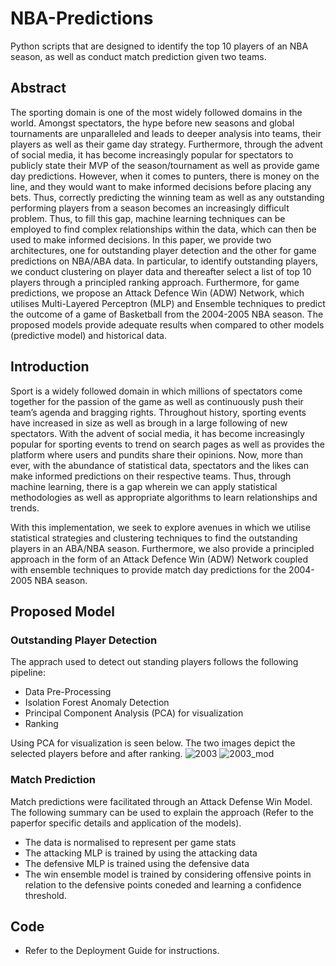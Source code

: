 # NBA-Predictions
Python scripts that are designed to identify the top 10 players of an NBA season, as well as conduct match prediction given two teams.

## Abstract
The sporting domain is one of the most widely followed domains in the world. Amongst spectators, the hype before new seasons and global tournaments are unparalleled and leads to deeper analysis into teams, their players as well as their game day strategy. Furthermore, through the advent of social media, it has become increasingly popular for spectators to publicly state their MVP of the season/tournament as well as provide game day predictions. However, when it comes to punters, there is money on the line, and they would want to make informed decisions before placing any bets. Thus, correctly predicting the winning team as well as any outstanding performing players from a season becomes an increasingly difficult problem. Thus, to fill this gap, machine learning techniques can be employed to find complex relationships within the data, which can then be used to make informed decisions. In this paper, we provide two architectures, one for outstanding player detection and the other for game predictions on NBA/ABA data. In particular, to identify outstanding players, we conduct clustering on player data and thereafter select a list of top 10 players through a principled ranking approach. Furthermore, for game predictions, we propose an Attack Defence Win (ADW) Network, which utilises Multi-Layered Perceptron (MLP) and Ensemble techniques to predict the outcome of a game of Basketball from the 2004-2005 NBA season. The proposed models provide adequate results when compared to other models (predictive model) and historical data.


## Introduction
Sport is a widely followed domain in which millions of spectators come together for the passion of the game as well as continuously push their team’s agenda and bragging rights. Throughout history, sporting events have increased in size as well as brough in a large following of new spectators. With the advent of social media, it has become increasingly popular for sporting events to trend on search pages as well as provides the platform where users and pundits share their opinions. Now, more than ever, with the abundance of statistical data, spectators and the likes can make informed predictions on their respective teams. Thus, through machine learning, there is a gap wherein we can apply statistical methodologies as well as appropriate algorithms to learn relationships and trends.

With this implementation, we seek to explore avenues in which we utilise statistical strategies and clustering techniques to find the outstanding players in an ABA/NBA season. Furthermore, we also provide a principled approach in the form of an Attack Defence Win (ADW) Network coupled with ensemble techniques to provide match day predictions for the 2004-2005 NBA season. 


## Proposed Model

### Outstanding Player Detection
The apprach used to detect out standing players follows the following pipeline:
* Data Pre-Processing
* Isolation Forest Anomaly Detection
* Principal Component Analysis (PCA) for visualization
* Ranking


Using PCA for visualization is seen below. The two images depict the selected players before and after ranking.
![2003](https://user-images.githubusercontent.com/24585616/141365030-d094bda8-cce1-4c0c-b6b0-d39f4d23695b.png)
![2003_mod](https://user-images.githubusercontent.com/24585616/141365046-17a8663f-555d-42ec-94f0-6e3ae645b8fc.png)


### Match Prediction
Match predictions were facilitated through an Attack Defense Win Model. The following summary can be used to explain the approach (Refer to the paperfor specific details and application of the models).
* The data is normalised to represent per game stats
* The attacking MLP is trained by using the attacking data
* The defensive MLP is trained using the defensive data
* The win ensemble model is trained by considering offensive points in relation to the defensive points coneded and learning a confidence threshold.

## Code
* Refer to the Deployment Guide for instructions.
